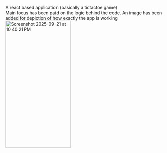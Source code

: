 A react based application (basically a tictactoe game)
</br>
Main focus has been paid on the logic behind the code. An image has been added for depiction of how exactly the app is working
<img width="207" height="405" alt="Screenshot 2025-09-21 at 10 40 21 PM" src="https://github.com/user-attachments/assets/82dd3940-b624-4938-a81f-5a7c50e349f4" />

